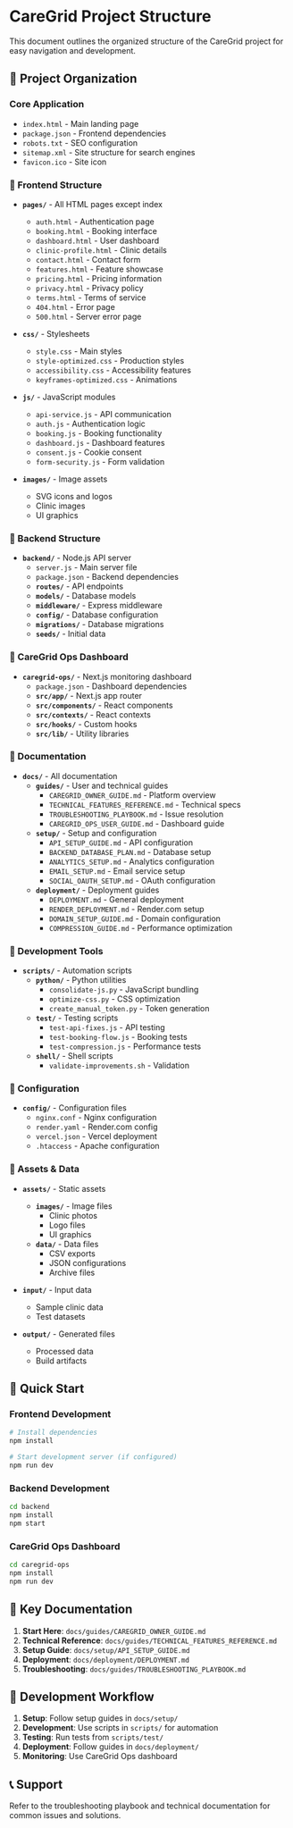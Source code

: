 # CareGrid Project Structure

This document outlines the organized structure of the CareGrid project for easy navigation and development.

## 📁 Project Organization

### Core Application
- `index.html` - Main landing page
- `package.json` - Frontend dependencies
- `robots.txt` - SEO configuration
- `sitemap.xml` - Site structure for search engines
- `favicon.ico` - Site icon

### 📂 Frontend Structure
- **`pages/`** - All HTML pages except index
  - `auth.html` - Authentication page
  - `booking.html` - Booking interface
  - `dashboard.html` - User dashboard
  - `clinic-profile.html` - Clinic details
  - `contact.html` - Contact form
  - `features.html` - Feature showcase
  - `pricing.html` - Pricing information
  - `privacy.html` - Privacy policy
  - `terms.html` - Terms of service
  - `404.html` - Error page
  - `500.html` - Server error page

- **`css/`** - Stylesheets
  - `style.css` - Main styles
  - `style-optimized.css` - Production styles
  - `accessibility.css` - Accessibility features
  - `keyframes-optimized.css` - Animations

- **`js/`** - JavaScript modules
  - `api-service.js` - API communication
  - `auth.js` - Authentication logic
  - `booking.js` - Booking functionality
  - `dashboard.js` - Dashboard features
  - `consent.js` - Cookie consent
  - `form-security.js` - Form validation

- **`images/`** - Image assets
  - SVG icons and logos
  - Clinic images
  - UI graphics

### 📂 Backend Structure
- **`backend/`** - Node.js API server
  - `server.js` - Main server file
  - `package.json` - Backend dependencies
  - **`routes/`** - API endpoints
  - **`models/`** - Database models
  - **`middleware/`** - Express middleware
  - **`config/`** - Database configuration
  - **`migrations/`** - Database migrations
  - **`seeds/`** - Initial data

### 📂 CareGrid Ops Dashboard
- **`caregrid-ops/`** - Next.js monitoring dashboard
  - `package.json` - Dashboard dependencies
  - **`src/app/`** - Next.js app router
  - **`src/components/`** - React components
  - **`src/contexts/`** - React contexts
  - **`src/hooks/`** - Custom hooks
  - **`src/lib/`** - Utility libraries

### 📂 Documentation
- **`docs/`** - All documentation
  - **`guides/`** - User and technical guides
    - `CAREGRID_OWNER_GUIDE.md` - Platform overview
    - `TECHNICAL_FEATURES_REFERENCE.md` - Technical specs
    - `TROUBLESHOOTING_PLAYBOOK.md` - Issue resolution
    - `CAREGRID_OPS_USER_GUIDE.md` - Dashboard guide
  - **`setup/`** - Setup and configuration
    - `API_SETUP_GUIDE.md` - API configuration
    - `BACKEND_DATABASE_PLAN.md` - Database setup
    - `ANALYTICS_SETUP.md` - Analytics configuration
    - `EMAIL_SETUP.md` - Email service setup
    - `SOCIAL_OAUTH_SETUP.md` - OAuth configuration
  - **`deployment/`** - Deployment guides
    - `DEPLOYMENT.md` - General deployment
    - `RENDER_DEPLOYMENT.md` - Render.com setup
    - `DOMAIN_SETUP_GUIDE.md` - Domain configuration
    - `COMPRESSION_GUIDE.md` - Performance optimization

### 📂 Development Tools
- **`scripts/`** - Automation scripts
  - **`python/`** - Python utilities
    - `consolidate-js.py` - JavaScript bundling
    - `optimize-css.py` - CSS optimization
    - `create_manual_token.py` - Token generation
  - **`test/`** - Testing scripts
    - `test-api-fixes.js` - API testing
    - `test-booking-flow.js` - Booking tests
    - `test-compression.js` - Performance tests
  - **`shell/`** - Shell scripts
    - `validate-improvements.sh` - Validation

### 📂 Configuration
- **`config/`** - Configuration files
  - `nginx.conf` - Nginx configuration
  - `render.yaml` - Render.com config
  - `vercel.json` - Vercel deployment
  - `.htaccess` - Apache configuration

### 📂 Assets & Data
- **`assets/`** - Static assets
  - **`images/`** - Image files
    - Clinic photos
    - Logo files
    - UI graphics
  - **`data/`** - Data files
    - CSV exports
    - JSON configurations
    - Archive files

- **`input/`** - Input data
  - Sample clinic data
  - Test datasets

- **`output/`** - Generated files
  - Processed data
  - Build artifacts

## 🚀 Quick Start

### Frontend Development
```bash
# Install dependencies
npm install

# Start development server (if configured)
npm run dev
```

### Backend Development
```bash
cd backend
npm install
npm start
```

### CareGrid Ops Dashboard
```bash
cd caregrid-ops
npm install
npm run dev
```

## 📖 Key Documentation

1. **Start Here**: `docs/guides/CAREGRID_OWNER_GUIDE.md`
2. **Technical Reference**: `docs/guides/TECHNICAL_FEATURES_REFERENCE.md`
3. **Setup Guide**: `docs/setup/API_SETUP_GUIDE.md`
4. **Deployment**: `docs/deployment/DEPLOYMENT.md`
5. **Troubleshooting**: `docs/guides/TROUBLESHOOTING_PLAYBOOK.md`

## 🔧 Development Workflow

1. **Setup**: Follow setup guides in `docs/setup/`
2. **Development**: Use scripts in `scripts/` for automation
3. **Testing**: Run tests from `scripts/test/`
4. **Deployment**: Follow guides in `docs/deployment/`
5. **Monitoring**: Use CareGrid Ops dashboard

## 📞 Support

Refer to the troubleshooting playbook and technical documentation for common issues and solutions.